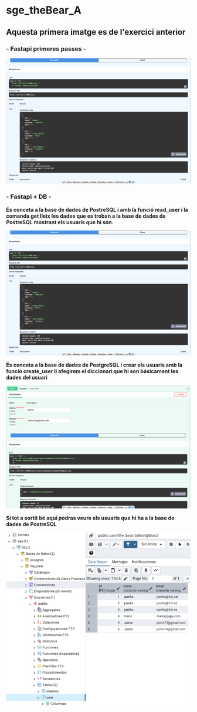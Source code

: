 # sge_theBear_A

## Aquesta primera imatge es de l'exercici anterior 
### - Fastapi primeres passes -

![Fastapi Swagger UI](Captura/Fastapi.png)

### - Fastapi + DB - 
**És conceta a la base de dades de PostreSQL i amb la funció read_user i la comanda get lleix les dades que es troban
a la base de dades de PostreSQL mostrant els usuaris que hi són.**

![Fastapi Swagger UI](Captura/Fastapi.png)

**És conceta a la base de dades de PostgreSQL i crear els usuaris amb la funció create_user li afegirem el 
diccionari que hi son básicament les dades del usuari**

![Fastapi_created_user UI](Captura/FastapiCreatedUser.png)

**Sí tot a sortit bé aquí podras veure els usuaris que hi ha a la base de dades de PostreSQL**

![pgAdmin](Captura/pgAdmin.png)



